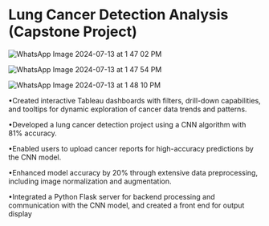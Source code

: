 # Lung Cancer Detection Analysis (Capstone Project)
![WhatsApp Image 2024-07-13 at 1 47 02 PM](https://github.com/user-attachments/assets/671e47da-65f7-4b43-84c5-7228cfd17e0e)

![WhatsApp Image 2024-07-13 at 1 47 54 PM](https://github.com/user-attachments/assets/88e32288-bb1a-439f-88f8-ca8ca0f18c51)

![WhatsApp Image 2024-07-13 at 1 48 10 PM](https://github.com/user-attachments/assets/f5c17266-2c6d-46a6-87a4-09805b3b9670)

•Created interactive Tableau dashboards with filters, drill-down capabilities, and tooltips for dynamic exploration of cancer data trends and patterns.

•Developed a lung cancer detection project using a CNN algorithm with 81% accuracy.

•Enabled users to upload cancer reports for high-accuracy predictions by the CNN model.

•Enhanced model accuracy by 20% through extensive data preprocessing, including image normalization and augmentation.

•Integrated a Python Flask server for backend processing and communication with the CNN model, and created a front end for output display
